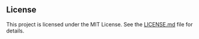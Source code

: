 ## License
This project is licensed under the MIT License. See the [LICENSE.md](LICENSE.md) file for details.
